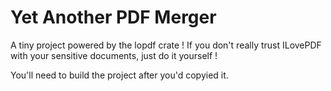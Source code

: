 # Yet Another PDF Merger
A tiny project powered by the lopdf crate ! If you don't really trust ILovePDF with your sensitive documents, just do it yourself !

You'll need to build the project after you'd copyied it. 